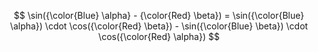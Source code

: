 $$
\sin({\color{Blue} \alpha} - {\color{Red} \beta}) = \sin({\color{Blue} \alpha}) \cdot \cos({\color{Red} \beta}) - \sin({\color{Blue} \beta}) \cdot \cos({\color{Red} \alpha})
$$